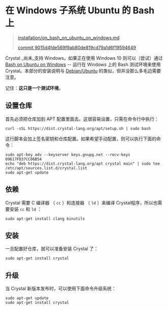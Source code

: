 # 在 Windows 子系统 Ubuntu 的 Bash 上

> [installation/on_bash_on_ubuntu_on_windows.md][on_bash_on_ubuntu_on_windows]
> 
> [commit 9015d4fde569f9ab80de819cd79a1d6f19594649][commit]

[on_bash_on_ubuntu_on_windows]: https://github.com/crystal-lang/crystal-book/blob/master/installation/on_bash_on_ubuntu_on_windows.md
[commit]: https://github.com/crystal-lang/crystal-book/commit/9015d4fde569f9ab80de819cd79a1d6f19594649

Crystal _尚未_支持 Windows，如果正在使用 Windows 10 则可以（尝试）通过 [Bash on Ubuntu on Windows](https://msdn.microsoft.com/en-us/commandline/wsl/about) -- 运行在 Windows 上的 Bash 测试环境来使用Crystal。本部分的安装说明与 [Debian/Ubuntu](on_debian_and_ubuntu.md) 的类似，但并没那么多毛边需要注意。

记住：**这只是一个测试环境**。

## 设置仓库

首先必须把仓库加到 APT 配置里面去。这很容易设置，只需在命令行中执行：

```
curl -sSL https://dist.crystal-lang.org/apt/setup.sh | sudo bash
```

这行脚本会加上签名密钥和仓库配置。如果希望手动配置，则可以执行下面的命令：

```
sudo apt-key adv --keyserver keys.gnupg.net --recv-keys 09617FD37CC06B54
echo "deb https://dist.crystal-lang.org/apt crystal main" | sudo tee /etc/apt/sources.list.d/crystal.list
sudo apt-get update
```

## 依赖

Crystal 需要 C 编译器 （ `cc` ）和连接器 （ `ld` ）来编译 Crystal程序，所以也需要安装 `cc` 和 `ld` ：

```
sudo apt-get install clang binutils
```

## 安装

一旦配置好仓库，就可以准备安装 Crystal 了：

```
sudo apt-get install crystal
```

## 升级

当 Crystal 新版本发布时，可以使用下面命令升级系统：

```
sudo apt-get update
sudo apt-get install crystal
```

